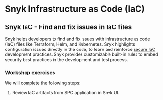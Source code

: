 # Snyk Infrastructure as Code (IaC)

## Snyk IaC - Find and fix issues in IaC files

Snyk helps developers to find and fix issues with infrastructure as code (IaC) files like Terraform, Helm, and Kubernetes. Snyk highlights configuration issues directly in the code, to learn and reinforce [secure IaC](https://snyk.io/learn/infrastructure-as-code-iac/) development practices. Snyk provides customizable built-in rules to embed security best practices in the development and test process.

### Workshop exercises

We will complete the following steps:

1. Review IaC artifacts from SPC application in Snyk UI.
